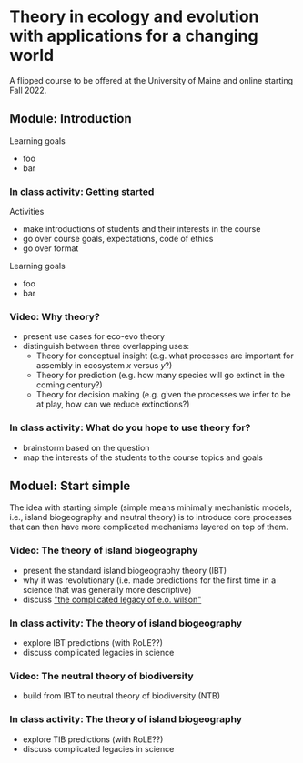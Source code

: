 # Theory in ecology and evolution with applications for a changing world

A flipped course to be offered at the University of Maine and online starting Fall 2022.

<p style="background-color:powderblue;">

## Module: Introduction

Learning goals
- foo
- bar

### In class activity: Getting started

Activities
- make introductions of students and their interests in the course
- go over course goals, expectations, code of ethics
- go over format

Learning goals
- foo
- bar


### Video: Why theory?

- present use cases for eco-evo theory
- distinguish between three overlapping uses:
    - Theory for conceptual insight (e.g. what processes are important for assembly in ecosystem *x* versus *y*?)
    - Theory for prediction (e.g. how many species will go extinct in the coming century?)
    - Theory for decision making (e.g. given the processes we infer to be at play, how can we reduce extinctions?)

### In class activity: What do you hope to use theory for?

- brainstorm based on the question
- map the interests of the students to the course topics and goals

</p>

## Moduel: Start simple

The idea with starting simple (simple means minimally mechanistic models, i.e., island biogeography and neutral theory) is to introduce core processes that can then have more complicated mechanisms layered on top of them.

### Video: The theory of island biogeography

- present the standard island biogeography theory (IBT)
- why it was revolutionary (i.e. made predictions for the first time in a science that was generally more descriptive)
- discuss ["the complicated legacy of e.o. wilson"](https://www.scientificamerican.com/article/the-complicated-legacy-of-e-o-wilson/)


### In class activity: The theory of island biogeography

- explore IBT predictions (with RoLE??) 
- discuss complicated legacies in science


### Video: The neutral theory of biodiversity 

- build from IBT to neutral theory of biodiversity (NTB)


### In class activity: The theory of island biogeography

- explore TIB predictions (with RoLE??)
- discuss complicated legacies in science
